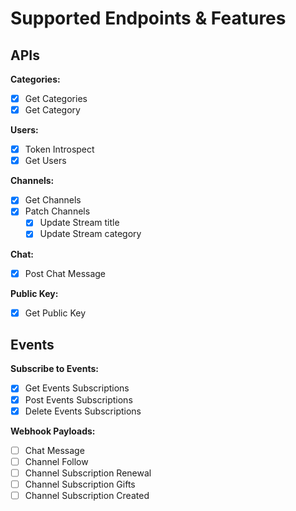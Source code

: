 # Supported Endpoints & Features

## APIs

**Categories:**

- [x] Get Categories
- [x] Get Category

**Users:**

- [x] Token Introspect
- [x] Get Users

**Channels:**

- [x] Get Channels
- [x] Patch Channels
    - [x] Update Stream title
    - [x] Update Stream category

**Chat:**

- [x] Post Chat Message

**Public Key:**

- [x] Get Public Key

## Events

**Subscribe to Events:**

- [x] Get Events Subscriptions
- [x] Post Events Subscriptions
- [x] Delete Events Subscriptions

**Webhook Payloads:**

- [ ] Chat Message
- [ ] Channel Follow
- [ ] Channel Subscription Renewal
- [ ] Channel Subscription Gifts
- [ ] Channel Subscription Created
